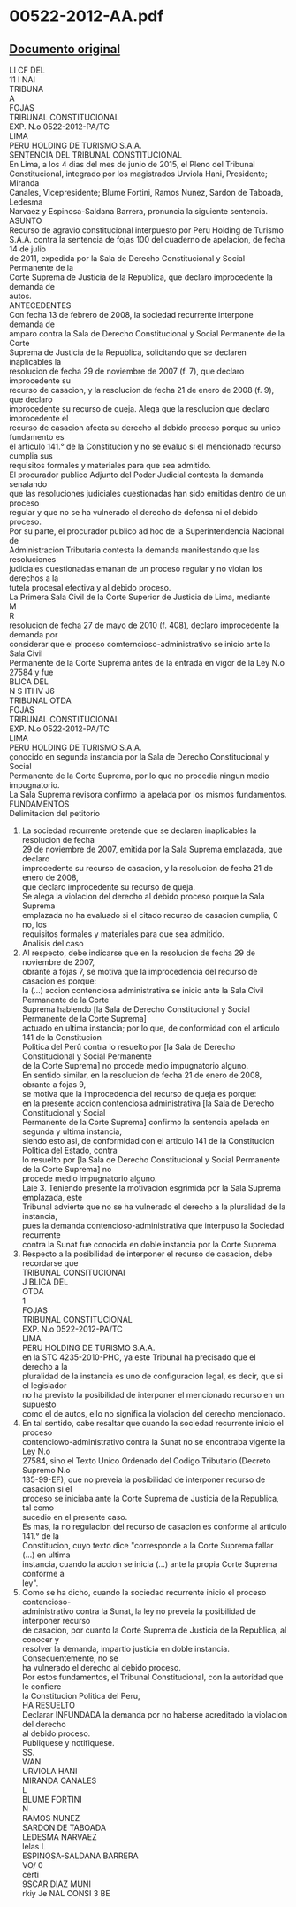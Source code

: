
00522-2012-AA.pdf
=================
  
[Documento original](https://tc.gob.pe/jurisprudencia/2015/00522-2012-AA.pdf)  
---  
LI CF DEL  
11 I  NAI  
TRIBUNA  
A  
FOJAS  
TRIBUNAL CONSTITUCIONAL  
EXP. N.o 0522-2012-PA/TC  
LIMA  
PERU HOLDING DE TURISMO S.A.A.  
SENTENCIA DEL TRIBUNAL CONSTITUCIONAL  
En Lima, a los 4 dias del mes de junio de 2015, el Pleno del Tribunal  
Constitucional, integrado por los magistrados Urviola Hani, Presidente; Miranda  
Canales, Vicepresidente; Blume Fortini, Ramos Nunez, Sardon de Taboada, Ledesma  
Narvaez y Espinosa-Saldana Barrera, pronuncia la siguiente sentencia.  
ASUNTO  
Recurso de agravio constitucional interpuesto por Peru Holding de Turismo  
S.A.A. contra la sentencia de fojas 100 del cuaderno de apelacion, de fecha 14 de julio  
de 2011, expedida por la Sala de Derecho Constitucional y Social Permanente de la  
Corte Suprema de Justicia de la Republica, que declaro improcedente la demanda de  
autos.  
ANTECEDENTES  
Con fecha 13 de febrero de 2008, la sociedad recurrente interpone demanda de  
amparo contra la Sala de Derecho Constitucional y Social Permanente de la Corte  
Suprema de Justicia de la Republica, solicitando que se declaren inaplicables la  
resolucion de fecha 29 de noviembre de 2007 (f. 7), que declaro improcedente su  
recurso de casacion, y la resolucion de fecha 21 de enero de 2008 (f. 9), que declaro  
improcedente su recurso de queja. Alega que la resolucion que declaro improcedente el  
recurso de casacion afecta su derecho al debido proceso porque su unico fundamento es  
el articulo 141.° de la Constitucion y no se evaluo si el mencionado recurso cumplia sus  
requisitos formales y materiales para que sea admitido.  
El procurador publico Adjunto del Poder Judicial contesta la demanda senalando  
que las resoluciones judiciales cuestionadas han sido emitidas dentro de un proceso  
regular y que no se ha vulnerado el derecho de defensa ni el debido proceso.  
Por su parte, el procurador publico ad hoc de la Superintendencia Nacional de  
Administracion Tributaria contesta la demanda manifestando que las resoluciones  
judiciales cuestionadas emanan de un proceso regular y no violan los derechos a la  
tutela procesal efectiva y al debido proceso.  
La Primera Sala Civil de la Corte Superior de Justicia de Lima, mediante  
M  
R  
resolucion de fecha 27 de mayo de 2010 (f. 408), declaro improcedente la demanda por  
considerar que el proceso comterncioso-administrativo se inicio ante la Sala Civil  
Permanente de la Corte Suprema antes de la entrada en vigor de la Ley N.o 27584 y fue  
BLICA DEL  
N S ITI IV J6  
TRIBUNAL OTDA  
FOJAS  
TRIBUNAL CONSTITUCIONAL  
EXP. N.o 0522-2012-PA/TC  
LIMA  
PERU HOLDING DE TURISMO S.A.A.  
çonocido en segunda instancia por la Sala de Derecho Constitucional y Social  
Permanente de la Corte Suprema, por lo que no procedia ningun medio impugnatorio.  
La Sala Suprema revisora confirmo la apelada por los mismos fundamentos.  
FUNDAMENTOS  
Delimitacion del petitorio  
1. La sociedad recurrente pretende que se declaren inaplicables la resolucion de fecha  
29 de noviembre de 2007, emitida por la Sala Suprema emplazada, que declaro  
improcedente su recurso de casacion, y la resolucion de fecha 21 de enero de 2008,  
que declaro improcedente su recurso de queja.  
Se alega la violacion del derecho al debido proceso porque la Sala Suprema  
emplazada no ha evaluado si el citado recurso de casacion cumplia, 0 no, los  
requisitos formales y materiales para que sea admitido.  
Analisis del caso  
2. Al respecto, debe indicarse que en la resolucion de fecha 29 de noviembre de 2007,  
obrante a fojas 7, se motiva que la improcedencia del recurso de casacion es porque:  
la (...) accion contenciosa administrativa se inicio ante la Sala Civil Permanente de la Corte  
Suprema habiendo [la Sala de Derecho Constitucional y Social Permanente de la Corte Suprema]  
actuado en ultima instancia; por lo que, de conformidad con el articulo 141 de la Constitucion  
Politica del Perû contra lo resuelto por [la Sala de Derecho Constitucional y Social Permanente  
de la Corte Suprema] no procede medio impugnatorio alguno.  
En sentido similar, en la resolucion de fecha 21 de enero de 2008, obrante a fojas 9,  
se motiva que la improcedencia del recurso de queja es porque:  
en la presente accion contenciosa administrativa [la Sala de Derecho Constitucional y Social  
Permanente de la Corte Suprema] confirmo la sentencia apelada en segunda y ultima instancia,  
siendo esto asi, de conformidad con el articulo 141 de la Constitucion Politica del Estado, contra  
lo resuelto por [la Sala de Derecho Constitucional y Social Permanente de la Corte Suprema] no  
procede medio impugnatorio alguno.  
Laie 3. Teniendo presente la motivacion esgrimida por la Sala Suprema emplazada, este  
Tribunal advierte que no se ha vulnerado el derecho a la pluralidad de la instancia,  
pues la demanda contencioso-administrativa que interpuso la Sociedad recurrente  
contra la Sunat fue conocida en doble instancia por la Corte Suprema.  
4. Respecto a la posibilidad de interponer el recurso de casacion, debe recordarse que  
TRIBUNAL CONSITUCIONAI  
J BLICA DEL  
OTDA  
1  
FOJAS  
TRIBUNAL CONSTITUCIONAL  
EXP. N.o 0522-2012-PA/TC  
LIMA  
PERU HOLDING DE TURISMO S.A.A.  
en la STC 4235-2010-PHC, ya este Tribunal ha precisado que el derecho a la  
pluralidad de la instancia es uno de configuracion legal, es decir, que si el legislador  
no ha previsto la posibilidad de interponer el mencionado recurso en un supuesto  
como el de autos, ello no significa la violacion del derecho mencionado.  
5. En tal sentido, cabe resaltar que cuando la sociedad recurrente inicio el proceso  
contenciowo-administrativo contra la Sunat no se encontraba vigente la Ley N.o  
27584, sino el Texto Unico Ordenado del Codigo Tributario (Decreto Supremo N.o  
135-99-EF), que no preveia la posibilidad de interponer recurso de casacion si el  
proceso se iniciaba ante la Corte Suprema de Justicia de la Republica, tal como  
sucedio en el presente caso.  
Es mas, la no regulacion del recurso de casacion es conforme al articulo 141.° de la  
Constitucion, cuyo texto dice "corresponde a la Corte Suprema fallar (...) en ultima  
instancia, cuando la accion se inicia (...) ante la propia Corte Suprema conforme a  
ley".  
6. Como se ha dicho, cuando la sociedad recurrente inicio el proceso contencioso-  
administrativo contra la Sunat, la ley no preveia la posibilidad de interponer recurso  
de casacion, por cuanto la Corte Suprema de Justicia de la Republica, al conocer y  
resolver la demanda, impartio justicia en doble instancia. Consecuentemente, no se  
ha vulnerado el derecho al debido proceso.  
Por estos fundamentos, el Tribunal Constitucional, con la autoridad que le confiere  
la Constitucion Politica del Peru,  
HA RESUELTO  
Declarar INFUNDADA la demanda por no haberse acreditado la violacion del derecho  
al debido proceso.  
Publiquese y notifiquese.  
SS.  
WAN  
URVIOLA HANI  
MIRANDA CANALES  
L  
BLUME FORTINI  
N  
RAMOS NUNEZ  
SARDON DE TABOADA  
LEDESMA NARVAEZ  
lelas L  
ESPINOSA-SALDANA BARRERA  
VO/ 0  
certi  
9SCAR DIAZ MUNI  
rkiy Je NAL CONSI 3 BE